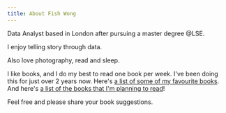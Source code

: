 ```yaml
---
title: About Fish Wong
---
```

Data Analyst based in London after pursuing a master degree @LSE.

I enjoy telling story through data.

Also love photography, read and sleep.

I like books, and I do my best to read one book per week. I've been doing this for just over 2 years now.
Here's [a list of some of my favourite books](http://amzn.eu/0TBFDNc).
And here's [a list of the books that I'm planning to read](https://amzn.eu/hl8UOcg)!

Feel free and please share your book suggestions.